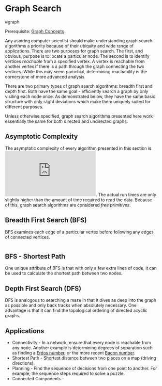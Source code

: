 # Graph Search
#graph

Prerequisite: [Graph Concepts](../graph_concepts)

Any aspiring computer scientist should make understanding graph search
algorithms a priority because of their ubiquity and wide range of applications.
There are two purposes for graph search. The first, and obvious, purpose is to
locate a particular node. The second is to identify vertices *reachable* from a
specified vertex. A vertex is reachable from another vertex if there is a path
through the graph connecting the two vertices. While this may seem parochial,
determining reachability is the cornerstone of more advanced analysis.

There are two primary types of graph search algorithms: breadth first and depth
first. Both have the same goal - efficiently search a graph by only visiting
each node once. As demonstrated below, they have the same basic structure with
only slight deviations which make them uniquely suited for different purposes.

Unless otherwise specified, graph search algorithms presented here work
essentially the same for both directed and undirected graphs.

## Asymptotic Complexity
The asymptotic complexity of every algorithm presented in this section is
![O(m+n)](https://latex.codecogs.com/gif.latex?O(m&plus;n)). The actual run
times are only slightly higher than the amount of time required to read the
data. Because of this, graph search algorithms are considered *free primitives*.

## Breadth First Search (BFS)

BFS examines each edge of a particular vertex before following any edges of
connected vertices.

```
```


## BFS - Shortest Path

One unique attribute of BFS is that with only a few extra lines of code, it can
be used to calculate the shortest path between two nodes.

## Depth First Search (DFS)

DFS is analogous to searching a maze in that it dives as deep into the graph as
possible and only back tracks when absolutely necessary. One advantage is that
it can find the topological ordering of directed acyclic graphs.

## Applications
* Connectivity - In a network, ensure that every node is reachable from any
    node. Another example is determining degrees of separation such as finding a
    [Erdos number](https://en.wikipedia.org/wiki/Erd%C5%91s_number), or the more
    recent [Bacon number](https://oracleofbacon.org/).
* Shortest Path - Shortest distance between two places on a map (driving
    directions).
* Planning - Find the sequence of decisions from one point to another. For
    example, the sequence steps required to solve a puzzle.
* Connected Components - 
